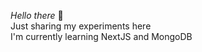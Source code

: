*Hello there* 👋 <br>
Just sharing my experiments here <br>
I'm currently learning NextJS and MongoDB <br>
